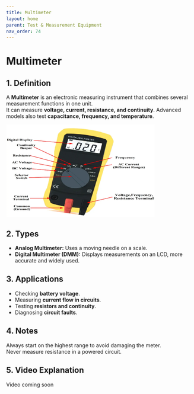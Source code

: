 ```yaml
---
title: Multimeter
layout: home
parent: Test & Measurement Equipment
nav_order: 74
---
```



# Multimeter

## 1. Definition
A **Multimeter** is an electronic measuring instrument that combines several measurement functions in one unit.  
It can measure **voltage, current, resistance, and continuity**. Advanced models also test **capacitance, frequency, and temperature**.

<img src="\images\digital-multimeter-labelled-1024x873-1.webp" width="400" height="250" alt="Multimeter examples">

## 2. Types
- **Analog Multimeter:** Uses a moving needle on a scale.  
- **Digital Multimeter (DMM):** Displays measurements on an LCD, more accurate and widely used.

## 3. Applications
- Checking **battery voltage**.  
- Measuring **current flow in circuits**.  
- Testing **resistors and continuity**.  
- Diagnosing **circuit faults**.  

## 4. Notes
Always start on the highest range to avoid damaging the meter.  
Never measure resistance in a powered circuit.  

## 5. Video Explanation
Video coming soon
